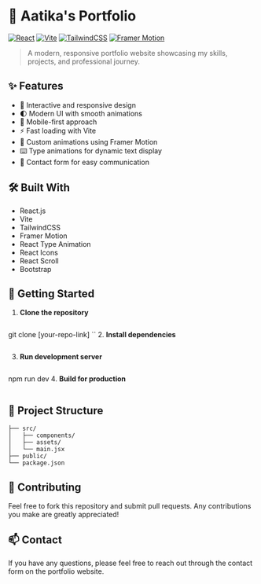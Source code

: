 # 🌟 Aatika's Portfolio

[![React](https://img.shields.io/badge/React-18.3.1-61DAFB?style=flat&logo=react)](https://reactjs.org/)
[![Vite](https://img.shields.io/badge/Vite-4.3.4-646CFF?style=flat&logo=vite)](https://vitejs.dev/)
[![TailwindCSS](https://img.shields.io/badge/TailwindCSS-Latest-38B2AC?style=flat&logo=tailwind-css)](https://tailwindcss.com/)
[![Framer Motion](https://img.shields.io/badge/Framer_Motion-11.18.1-0055FF?style=flat&logo=framer)](https://www.framer.com/motion/)

> A modern, responsive portfolio website showcasing my skills, projects, and professional journey.

## ✨ Features

- 🎯 Interactive and responsive design
- 🌓 Modern UI with smooth animations
- 📱 Mobile-first approach
- ⚡ Fast loading with Vite
- 🎨 Custom animations using Framer Motion
- ⌨️ Type animations for dynamic text display
- 📝 Contact form for easy communication

## 🛠️ Built With

- React.js
- Vite
- TailwindCSS
- Framer Motion
- React Type Animation
- React Icons
- React Scroll
- Bootstrap

## 🚀 Getting Started

1. **Clone the repository**
   ```bash
 git clone [your-repo-link]
   ``
   2. **Install dependencies**
   ```npm install
   ```

3. **Run development server**
   ```bash
  npm run dev
4. **Build for production**
   ```npm run build
   ```

## 📁 Project Structure

```Portfolio/
├── src/
│   ├── components/
│   ├── assets/
│   └── main.jsx
├── public/
└── package.json
```

## 🤝 Contributing

Feel free to fork this repository and submit pull requests. Any contributions you make are greatly appreciated!

## 📫 Contact

If you have any questions, please feel free to reach out through the contact form on the portfolio website.


